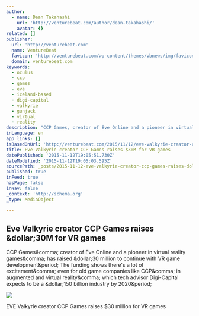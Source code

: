 ```yaml
---
author:
  - name: Dean Takahashi
    url: 'http://venturebeat.com/author/dean-takahashi/'
    avatar: {}
related: []
publisher:
  url: 'http://venturebeat.com'
  name: VentureBeat
  favicon: 'http://venturebeat.com/wp-content/themes/vbnews/img/favicon.ico'
  domain: venturebeat.com
keywords:
  - oculus
  - ccp
  - games
  - eve
  - iceland-based
  - digi-capital
  - valkyrie
  - gunjack
  - virtual
  - reality
description: "CCP Games, creator of Eve Online and a pioneer in virtual reality games, has raised $30 million to continue with VR game development. The funding shows there's a lot of excitement, even for old game companies like CCP, in augmented and virtual reality, which tech advisor Digi-Capital expects to be a $150 billion industry by 2020."
inLanguage: en
app_links: []
isBasedOnUrl: 'http://venturebeat.com/2015/11/12/eve-valkyrie-creator-ccp-games-raises-30m-for-vr-games/'
title: Eve Valkyrie creator CCP Games raises $30M for VR games
datePublished: '2015-11-12T19:05:51.730Z'
dateModified: '2015-11-12T19:05:03.595Z'
sourcePath: _posts/2015-11-12-eve-valkyrie-creator-ccp-games-raises-dollar30m-for-vr-games.md
published: true
inFeed: true
hasPage: false
inNav: false
_context: 'http://schema.org'
_type: MediaObject

---
```

<article style=""><h1>Eve Valkyrie creator CCP Games raises &amp;dollar;30M for VR games</h1><p>CCP Games&amp;comma; creator of Eve Online and a pioneer in virtual reality games&amp;comma; has raised &amp;dollar;30 million to continue with VR game development&amp;period; The funding shows there's a lot of excitement&amp;comma; even for old game companies like CCP&amp;comma; in augmented and virtual reality&amp;comma; which tech advisor Digi-Capital expects to be a &amp;dollar;150 billion industry by 2020&amp;period;</p><img src="http://i2.wp.com/venturebeat.com/wp-content/uploads/2015/11/eve-valkyrie.jpg?fit=780%2C9999" /></article>

EVE Valkyrie creator CCP Games raises $30 million for VR games